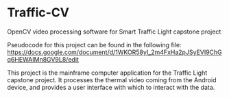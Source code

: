 # Traffic-CV
OpenCV video processing software for Smart Traffic Light capstone project

Pseudocode for this project can be found in the following file:
https://docs.google.com/document/d/1WKOR58yI_2m4FxHa2pJSyEVI9ChGq6HEWAIMn8GV9L8/edit

This project is the mainframe computer application for the Traffic Light capstone project. 
It processes the thermal video coming from the Android device, and provides a user interface 
with which to interact with the data.
